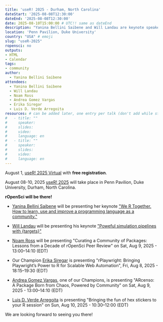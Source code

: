 ```yaml
---
title: 'useR! 2025 - Durham, North Carolina'
dateStart: '2025-08-08T12:30:00'
dateEnd: '2025-08-08T12:30:00'
date: 2025-08-10T15:00:00 # UTC!! same as dateEnd
description: "Yanina Bellini Saibene and Will Landau are keynote speaker for useR! 2025 in Durham, North Carolina"
location: 'Penn Pavilion, Duke University'
country: "USA" # emoji
slug: "useR-2025"
ropensci: no
outputs: 
- HTML
- Calendar 
tags: 
- community
author:
  - Yanina Bellini Saibene
attendees:
  - Yanina Bellini Saibene
  - Will Landau
  - Noam Ross
  - Andrea Gomez Vargas
  - Erika Siregar
  - Luis D. Verde Arregoita
resources: # can be added later, one entry per talk (don't add while still empty, add once there are resources)
#   - title: ""
#     speaker: 
#     slides: 
#     video: 
#     language: en
#   - title: ""
#     speaker: 
#     slides: 
#     video: 
#     language: en  
---
```


August 1, [useR! 2025 Virtual](https://user2025.r-project.org/program/virtual/) with **free registration**. 

August 08-10, 2025 [useR! 2025](https://user2025.r-project.org) will take place in Penn Pavilion, Duke University, Durham, North Carolina. 

**rOpenSci will be there!**

* [Yanina Bellini Saibene](/author/yanina-bellini-saibene/) will be presenting her keynote ["We R Together.  How to learn, use and improve a programming language as a community."](https://user2025.r-project.org/program/in-person/keynotes/yanina-bellini-saibene) 

* [Will Landau](/author/will-landau/) will be presenting his keynote ["Poweful simulation pipelines with {targets}"](https://user2025.r-project.org/program/in-person/keynotes/will-landau) 

* [Noam Ross](/author/noam-ross/) will be presenting "Curating a Community of Packages: Lessons from a Decade of rOpenSci Peer Review" on Sat, Aug 9, 2025 - 13:00–14:10 (EDT)

* Our Champion [Erika Siregar](/author/erika-siregar/) is presenting "rPlaywright: Bringing Playwright’s Power to R for Scalable Web Automation", Fri, Aug 8, 2025 - 18:15–19:30 (EDT)

* [Andrea Gomez Vargas](/author/andrea-gomez-vargas/), one of our Champions, is presenting "ARcenso: A Package Born from Chaos, Powered by Community" on Sat, Aug 9, 2025 - 13:00–14:10 (EDT)

* [Luis D. Verde Arregoita](/author/luis-verde-arregoitia/) is presenting "Bringing the fun of hex stickers to your R session" on Sun, Aug 10, 2025 - 10:30–12:00 (EDT)

We are looking forward to seeing you there!
